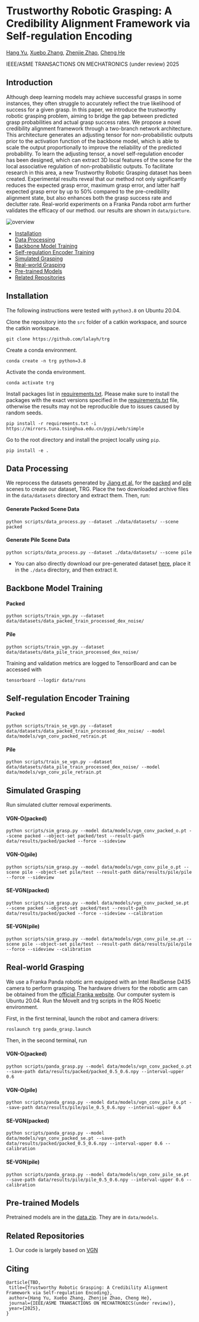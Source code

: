 # Trustworthy Robotic Grasping: A Credibility Alignment Framework via Self-regulation Encoding

[Hang Yu](https://rh.nankai.edu.cn/info/1037/1144.htm), [Xuebo Zhang](https://rh.nankai.edu.cn/info/1016/1136.htm), [Zhenjie Zhao](https://rh.nankai.edu.cn/info/1016/1169.htm), [Cheng He](https://rh.nankai.edu.cn/info/1017/1112.htm)

IEEE/ASME TRANSACTIONS ON MECHATRONICS (under review) 2025

## Introduction
Although deep learning models may achieve successful grasps in some instances, they often struggle to accurately reflect the true likelihood of success for a given grasp. In this paper, we introduce the trustworthy robotic grasping problem, aiming to bridge the gap between predicted grasp probabilities and actual grasp success rates. We propose a novel credibility alignment framework through a two-branch network architecture. This architecture generates an adjusting tensor for non-probabilistic outputs prior to the activation function of the backbone model, which is able to scale the output proportionally to improve the reliability of the predicted probability. To learn the adjusting tensor, a novel self-regulation encoder has been designed, which can extract 3D local features of the scene for the local associative regulation of non-probabilistic outputs. To facilitate research in this area, a new Trustworthy Robotic Grasping dataset has been created. Experimental results reveal that our method not only significantly reduces the expected grasp error, maximum grasp error, and latter half expected grasp error by up to 50% compared to the pre-credibility alignment state, but also enhances both the grasp success rate and declutter rate. Real-world experiments on a Franka Panda robot arm further validates the efficacy of our method. our results are shown in `data/picture`.

![overview](docs/theory.png)


* [Installation](#installation)
* [Data Processing](#data-processing)
* [Backbone Model Training](#backbone-model-training)
* [Self-regulation Encoder Training](#self-regulation-encoder-training)
* [Simulated Grasping](#simulated-grasping)
* [Real-world Grasping](#real-world-grasping)
* [Pre-trained Models](#pre-trained-models)
* [Related Repositories](#related-repositories)

## Installation

The following instructions were tested with `python3.8` on Ubuntu 20.04.


Clone the repository into the `src` folder of a catkin workspace, and source the catkin workspace.

```
git clone https://github.com/lalayh/trg
```

Create a conda environment.

```
conda create -n trg python=3.8
```

Activate the conda environment.

```
conda activate trg
```

Install packages list in [requirements.txt](requirements.txt). Please make sure to install the packages with the exact versions specified in the [requirements.txt](requirements.txt) file, otherwise the results may not be reproducible due to issues caused by random seeds.

```
pip install -r requirements.txt -i https://mirrors.tuna.tsinghua.edu.cn/pypi/web/simple
```

Go to the root directory and install the project locally using `pip`.

```
pip install -e .
```


## Data Processing

We reprocess the datasets generated by [Jiang et al.](https://github.com/UT-Austin-RPL/GIGA) for the [packed](https://utexas.box.com/shared/static/h48jfsqq85gt9u5lvb82s5ft6k2hqdcn.zip) and [pile](https://utexas.box.com/shared/static/l3zpzlc1p6mtnu7ashiedasl2m3xrtg2.zip) scenes to create our dataset, TRG. Place the two downloaded archive files in the `data/datasets` directory and extract them. Then, run:
#### Generate Packed Scene Data
```
python scripts/data_process.py --dataset ./data/datasets/ --scene packed
```

#### Generate Pile Scene Data
```
python scripts/data_process.py --dataset ./data/datasets/ --scene pile
```

* You can also directly download our pre-generated dataset [here](https://huggingface.co/datasets/lalayh/trg_dataset/blob/main/datasets.zip), place it in the `./data` directory, and then extract it.

## Backbone Model Training
#### Packed
```
python scripts/train_vgn.py --dataset data/datasets/data_packed_train_processed_dex_noise/
```
#### Pile
```
python scripts/train_vgn.py --dataset data/datasets/data_pile_train_processed_dex_noise/
```
Training and validation metrics are logged to TensorBoard and can be accessed with

```
tensorboard --logdir data/runs
```

## Self-regulation Encoder Training
#### Packed
```
python scripts/train_se_vgn.py --dataset data/datasets/data_packed_train_processed_dex_noise/ --model data/models/vgn_conv_packed_retrain.pt
```
#### Pile
```
python scripts/train_se_vgn.py --dataset data/datasets/data_pile_train_processed_dex_noise/ --model data/models/vgn_conv_pile_retrain.pt
```

## Simulated Grasping

Run simulated clutter removal experiments.

#### VGN-O(packed)
```
python scripts/sim_grasp.py --model data/models/vgn_conv_packed_o.pt --scene packed --object-set packed/test --result-path data/results/packed/packed --force --sideview
```

#### VGN-O(pile)
```
python scripts/sim_grasp.py --model data/models/vgn_conv_pile_o.pt --scene pile --object-set pile/test --result-path data/results/pile/pile --force --sideview
```

#### SE-VGN(packed)
```
python scripts/sim_grasp.py --model data/models/vgn_conv_packed_se.pt --scene packed --object-set packed/test --result-path data/results/packed/packed --force --sideview --calibration
```

#### SE-VGN(pile)
```
python scripts/sim_grasp.py --model data/models/vgn_conv_pile_se.pt --scene pile --object-set pile/test --result-path data/results/pile/pile --force --sideview --calibration
```

## Real-world Grasping

We use a Franka Panda robotic arm equipped with an Intel RealSense D435 camera to perform grasping. The hardware drivers for the robotic arm can be obtained from the [official Franka website](https://franka.de/). Our computer system is Ubuntu 20.04. Run the MoveIt and trg scripts in the ROS Noetic environment.

First, in the first terminal, launch the robot and camera drivers: 

```
roslaunch trg panda_grasp.launch
```

Then, in the second terminal, run

#### VGN-O(packed)
```
python scripts/panda_grasp.py --model data/models/vgn_conv_packed_o.pt --save-path data/results/packed/packed_0.5_0.6.npy --interval-upper 0.6
```

#### VGN-O(pile)
```
python scripts/panda_grasp.py --model data/models/vgn_conv_pile_o.pt --save-path data/results/pile/pile_0.5_0.6.npy --interval-upper 0.6
```

#### SE-VGN(packed)
```
python scripts/panda_grasp.py --model data/models/vgn_conv_packed_se.pt --save-path data/results/packed/packed_0.5_0.6.npy --interval-upper 0.6 --calibration
```

#### SE-VGN(pile)
```
python scripts/panda_grasp.py --model data/models/vgn_conv_pile_se.pt --save-path data/results/pile/pile_0.5_0.6.npy --interval-upper 0.6 --calibration
```

## Pre-trained Models

Pretrained models are in the [data.zip](https://huggingface.co/lalayh/TRG/blob/main/data.zip). They are in `data/models`.

## Related Repositories

1. Our code is largely based on [VGN](https://github.com/ethz-asl/vgn)

## Citing

```
@article{TBD,
 title={Trustworthy Robotic Grasping: A Credibility Alignment Framework via Self-regulation Encoding},
 author={Hang Yu, Xuebo Zhang, Zhenjie Zhao, Cheng He},
 journal={IEEE/ASME TRANSACTIONS ON MECHATRONICS(under review)},
 year={2025},
}
```
